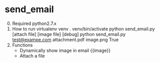 # send_email
0. Required
	python2.7.x
1. How to run
	virtualenv venv
	. venv/bin/activate
	python send_email.py <from email> [attach file] [image file] [debug]
	python send_email.py test@exampe.com attachment.pdf image.png True
2. Functions
	- Dynamically show image in email
	{{image}}
	- Attach a file

